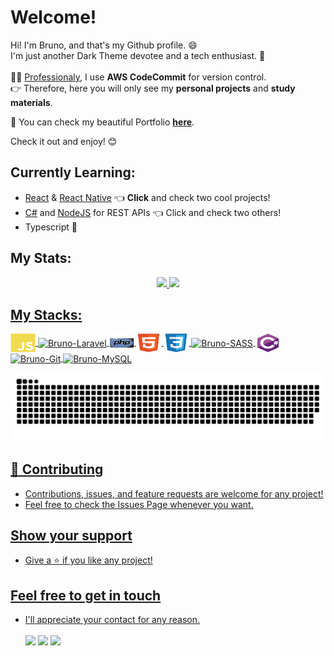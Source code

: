 # Welcome!
Hi! I'm Bruno, and that's my Github profile. 😄 <br>
I'm just another Dark Theme devotee and a tech enthusiast. 🖤<br><br>
👨‍💻 <a href="https://linkedin.com/in/bruno-groth">Professionaly</a>, I use **AWS CodeCommit** for version control. <br>
👉 Therefore, here you will only see my **personal projects** and **study materials**. 

🤩 You can check my beautiful Portfolio **[here](https://brunogroth.github.io/Portfolio-React-Website/)**.
<p> Check it out and enjoy! 😊 </p>

## Currently Learning:
- [React](https://github.com/brunogroth/Portfolio-React-Website) & [React Native](https://github.com/brunogroth/bruNubank-RNative) 👈 **Click** and check two cool projects!
- [C#](https://github.com/brunogroth/WebAPIPayrollCSharp) and [NodeJS](https://github.com/brunogroth/WaiterApp) for REST APIs 👈 Click and check two others!
- Typescript 🚀

## My Stats:
<div align="center">
  <a href="https://github.com/brunogroth">
  <img height="180em" src="https://github-readme-stats.vercel.app/api?username=brunogroth&show_icons=true&theme=dracula&include_all_commits=true&count_private=true"/>
  <img height="180em" src="https://github-readme-stats.vercel.app/api/top-langs/?username=brunogroth&layout=compact&langs_count=7&theme=dracula"/>
</div>
  
## My Stacks:
<div style="display: inline_block">
  <img align="center" alt="Bruno-Js" height="30" width="40" src="https://raw.githubusercontent.com/devicons/devicon/master/icons/javascript/javascript-plain.svg">
  <img align="center" alt="Bruno-Laravel" height="30" width="40" src="https://upload.wikimedia.org/wikipedia/commons/9/9a/Laravel.svg">
  <img align="center" alt="Bruno-Php" height="30" width="40" src="https://raw.githubusercontent.com/devicons/devicon/master/icons/php/php-original.svg">
  <img align="center" alt="Bruno-HTML" height="30" width="40" src="https://raw.githubusercontent.com/devicons/devicon/master/icons/html5/html5-original.svg">
  <img align="center" alt="Bruno-CSS" height="30" width="40" src="https://raw.githubusercontent.com/devicons/devicon/master/icons/css3/css3-original.svg">
  <img align="center" alt="Bruno-SASS" height="30" src="https://cdn.jsdelivr.net/gh/devicons/devicon/icons/sass/sass-original.svg">
  <img align="center" alt="Bruno-Csharp" height="30" width="40" src="https://raw.githubusercontent.com/devicons/devicon/master/icons/csharp/csharp-original.svg">
  <img align="center" alt="Bruno-Git" height="29" src="https://git-scm.com/images/logos/downloads/Git-Icon-White.png"> 
  <img align="center" alt="Bruno-MySQL" height="30" src="https://cdn.jsdelivr.net/gh/devicons/devicon/icons/mysql/mysql-original.svg"><br>
<div> 

  
  ![Snake animation](https://github.com/brunogroth/brunogroth/blob/output/github-contribution-grid-snake.svg)
 
</div>
  
## 🤝 Contributing
- Contributions, issues, and feature requests are welcome for any project!
- Feel free to check the Issues Page whenever you want.
  
## Show your support
- Give a ⭐ if you like any project!

## Feel free to get in touch
- I'll appreciate your contact for any reason. <br><br>
  <a href="https://linkedin.com/in/bruno-groth/" target="_blank"><img src="https://img.shields.io/badge/-LinkedIn-%230077B5?style=for-the-badge&logo=linkedin&logoColor=white" target="_blank"></a> 
  <a href = "mailto:brunom.groth@gmail.com"><img src="https://img.shields.io/badge/-Gmail-%23333?style=for-the-badge&logo=gmail&logoColor=white" target="_blank"></a> 
  <a href="https://github.com/brunogroth"><img src="https://img.shields.io/badge/github-%23121011.svg?style=for-the-badge&logo=github&logoColor=white"> </a>
 
